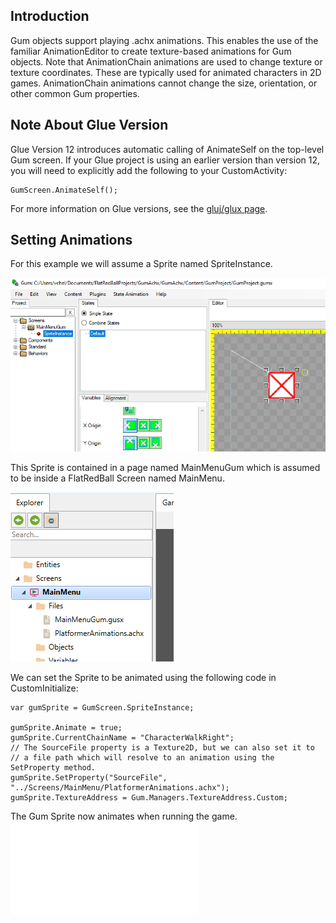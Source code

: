## Introduction

Gum objects support playing .achx animations. This enables the use of the familiar AnimationEditor to create texture-based animations for Gum objects. Note that AnimationChain animations are used to change texture or texture coordinates. These are typically used for animated characters in 2D games. AnimationChain animations cannot change the size, orientation, or other common Gum properties.

## Note About Glue Version

Glue Version 12 introduces automatic calling of AnimateSelf on the top-level Gum screen. If your Glue project is using an earlier version than version 12, you will need to explicitly add the following to your CustomActivity:

    GumScreen.AnimateSelf();

For more information on Glue versions, see the [gluj/glux page](/documentation/tools/glue-reference/glujglux/.md).

## Setting Animations

For this example we will assume a Sprite named SpriteInstance.

![](/media/2022-02-img_621bdf9420500.png)

This Sprite is contained in a page named MainMenuGum which is assumed to be inside a FlatRedBall Screen named MainMenu.

![](/media/2022-02-img_621bdfc9e687d.png)

We can set the Sprite to be animated using the following code in CustomInitialize:

    var gumSprite = GumScreen.SpriteInstance;

    gumSprite.Animate = true;
    gumSprite.CurrentChainName = "CharacterWalkRight";
    // The SourceFile property is a Texture2D, but we can also set it to
    // a file path which will resolve to an animation using the SetProperty method.
    gumSprite.SetProperty("SourceFile", "../Screens/MainMenu/PlatformerAnimations.achx");
    gumSprite.TextureAddress = Gum.Managers.TextureAddress.Custom;

The Gum Sprite now animates when running the game. [![](/wp-content/uploads/2022/02/27_13-39-06.gif.md)](/wp-content/uploads/2022/02/27_13-39-06.gif.md)
